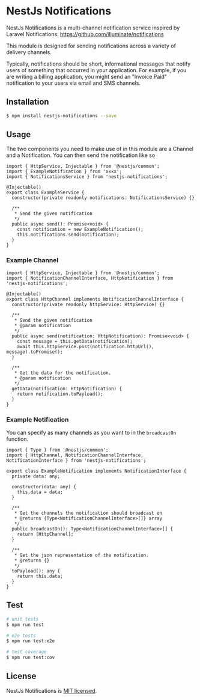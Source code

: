 # NestJs Notifications

NestJs Notifications is a multi-channel notification service inspired by Laravel Notifications: https://github.com/illuminate/notifications

This module is designed for sending notifications across a variety of delivery channels.

Typically, notifications should be short, informational messages that notify users of something that occurred in your application. For example, if you are writing a billing application, you might send an "Invoice Paid" notification to your users via email and SMS channels.

## Installation

```bash
$ npm install nestjs-notifications --save
```

## Usage

The two components you need to make use of in this module are a Channel and a Notification. You can then send the notification like so

```
import { HttpService, Injectable } from '@nestjs/common';
import { ExampleNotification } from 'xxxx';
import { NotificationsService } from 'nestjs-notifications';

@Injectable()
export class ExampleService {
  constructor(private readonly notifications: NotificationsService) {}

  /**
   * Send the given notification
   */
  public async send(): Promise<void> {
    const notification = new ExampleNotification();
    this.notifications.send(notification);
  }
}
```

### Example Channel

```
import { HttpService, Injectable } from '@nestjs/common';
import { NotificationChannelInterface, HttpNotification } from 'nestjs-notifications';

@Injectable()
export class HttpChannel implements NotificationChannelInterface {
  constructor(private readonly httpService: HttpService) {}

  /**
   * Send the given notification
   * @param notification
   */
  public async send(notification: HttpNotification): Promise<void> {
    const message = this.getData(notification);
    await this.httpService.post(notification.httpUrl(), message).toPromise();
  }

  /**
   * Get the data for the notification.
   * @param notification
   */
  getData(notification: HttpNotification) {
    return notification.toPayload();
  }
}
```

### Example Notification

You can specify as many channels as you want to in the `broadcastOn` function.

```
import { Type } from '@nestjs/common';
import { HttpChannel, NotificationChannelInterface, NotificationInterface } from 'nestjs-notifications';

export class ExampleNotification implements NotificationInterface {
  private data: any;

  constructor(data: any) {
    this.data = data;
  }

  /**
   * Get the channels the notification should broadcast on
   * @returns {Type<NotificationChannelInterface>[]} array
   */
  public broadcastOn(): Type<NotificationChannelInterface>[] {
    return [HttpChannel];
  }

  /**
   * Get the json representation of the notification.
   * @returns {}
   */
  toPayload(): any {
    return this.data;
  }
}
```

## Test

```bash
# unit tests
$ npm run test

# e2e tests
$ npm run test:e2e

# test coverage
$ npm run test:cov
```

## License

NestJs Notifications is [MIT licensed](LICENSE).
